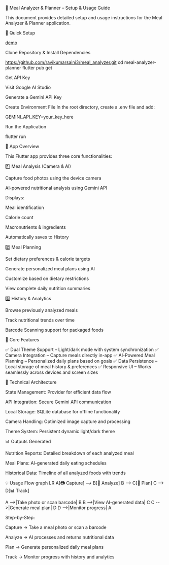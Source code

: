 📖 Meal Analyzer & Planner – Setup & Usage Guide

This document provides detailed setup and usage instructions for the Meal Analyzer & Planner application.

🚀 Quick Setup

[demo](https://github.com/user-attachments/assets/8a5a1eb3-195a-46a6-93d0-348a3cca45d0)

Clone Repository & Install Dependencies

https://github.com/ravikumarsaini3/meal_analyzer.git
cd meal-analyzer-planner
flutter pub get


Get API Key

Visit Google AI Studio

Generate a Gemini API Key

Create Environment File
In the root directory, create a .env file and add:

GEMINI_API_KEY=your_key_here


Run the Application

flutter run

📱 App Overview

This Flutter app provides three core functionalities:

1️⃣ Meal Analysis (Camera & AI)

Capture food photos using the device camera

AI-powered nutritional analysis using Gemini API

Displays:

Meal identification

Calorie count

Macronutrients & ingredients

Automatically saves to History

2️⃣ Meal Planning

Set dietary preferences & calorie targets

Generate personalized meal plans using AI

Customize based on dietary restrictions

View complete daily nutrition summaries

3️⃣ History & Analytics

Browse previously analyzed meals

Track nutritional trends over time

Barcode Scanning support for packaged foods

🎯 Core Features

✅ Dual Theme Support – Light/dark mode with system synchronization
✅ Camera Integration – Capture meals directly in-app
✅ AI-Powered Meal Planning – Personalized daily plans based on goals
✅ Data Persistence – Local storage of meal history & preferences
✅ Responsive UI – Works seamlessly across devices and screen sizes

🔧 Technical Architecture

State Management: Provider
 for efficient data flow

API Integration: Secure Gemini API communication

Local Storage: SQLite database for offline functionality

Camera Handling: Optimized image capture and processing

Theme System: Persistent dynamic light/dark theme

📊 Outputs Generated

Nutrition Reports: Detailed breakdown of each analyzed meal

Meal Plans: AI-generated daily eating schedules

Historical Data: Timeline of all analyzed foods with trends

💡 Usage Flow
graph LR
A[📷 Capture] --> B[🔎 Analyze]
B --> C[📅 Plan]
C --> D[📊 Track]

A -->|Take photo or scan barcode| B
B -->|View AI-generated data| C
C -->|Generate meal plan| D
D -->|Monitor progress| A


Step-by-Step:

Capture → Take a meal photo or scan a barcode

Analyze → AI processes and returns nutritional data

Plan → Generate personalized daily meal plans

Track → Monitor progress with history and analytics
